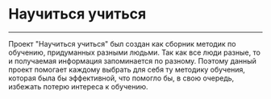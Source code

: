 # Научиться учиться
---
Проект "Научиться учиться" был создан как сборник методик по обучению, придуманных разными людьми. Так как все люди разные, то и получаемая информация запоминается по разному. Поэтому данный проект помогает каждому выбрать для себя ту методику обучения, которая была бы эффективной, что помогло бы, в свою очередь, избежать потерю интереса к обучению.
   